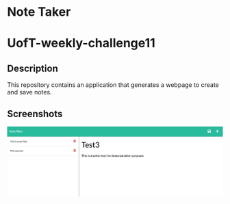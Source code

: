 # Note Taker 
# UofT-weekly-challenge11

## Description

This repository contains an application that generates a webpage to create and save notes. 

## Screenshots

![ScreenShot](/assets/img/sample1.jpeg)